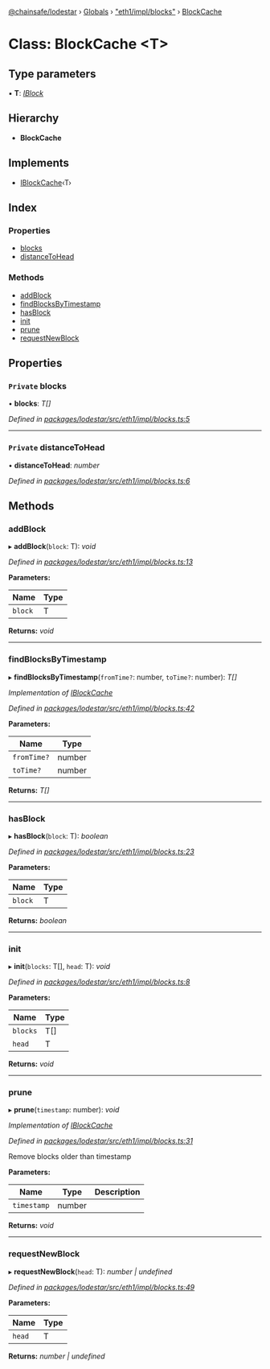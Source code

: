 [@chainsafe/lodestar](../README.md) › [Globals](../globals.md) › ["eth1/impl/blocks"](../modules/_eth1_impl_blocks_.md) › [BlockCache](_eth1_impl_blocks_.blockcache.md)

# Class: BlockCache <**T**>

## Type parameters

▪ **T**: *[IBlock](../interfaces/_eth1_interface_.iblock.md)*

## Hierarchy

* **BlockCache**

## Implements

* [IBlockCache](../interfaces/_eth1_interface_.iblockcache.md)‹T›

## Index

### Properties

* [blocks](_eth1_impl_blocks_.blockcache.md#private-blocks)
* [distanceToHead](_eth1_impl_blocks_.blockcache.md#private-distancetohead)

### Methods

* [addBlock](_eth1_impl_blocks_.blockcache.md#addblock)
* [findBlocksByTimestamp](_eth1_impl_blocks_.blockcache.md#findblocksbytimestamp)
* [hasBlock](_eth1_impl_blocks_.blockcache.md#hasblock)
* [init](_eth1_impl_blocks_.blockcache.md#init)
* [prune](_eth1_impl_blocks_.blockcache.md#prune)
* [requestNewBlock](_eth1_impl_blocks_.blockcache.md#requestnewblock)

## Properties

### `Private` blocks

• **blocks**: *T[]*

*Defined in [packages/lodestar/src/eth1/impl/blocks.ts:5](https://github.com/ChainSafe/lodestar/blob/b5860cf/packages/lodestar/src/eth1/impl/blocks.ts#L5)*

___

### `Private` distanceToHead

• **distanceToHead**: *number*

*Defined in [packages/lodestar/src/eth1/impl/blocks.ts:6](https://github.com/ChainSafe/lodestar/blob/b5860cf/packages/lodestar/src/eth1/impl/blocks.ts#L6)*

## Methods

###  addBlock

▸ **addBlock**(`block`: T): *void*

*Defined in [packages/lodestar/src/eth1/impl/blocks.ts:13](https://github.com/ChainSafe/lodestar/blob/b5860cf/packages/lodestar/src/eth1/impl/blocks.ts#L13)*

**Parameters:**

Name | Type |
------ | ------ |
`block` | T |

**Returns:** *void*

___

###  findBlocksByTimestamp

▸ **findBlocksByTimestamp**(`fromTime?`: number, `toTime?`: number): *T[]*

*Implementation of [IBlockCache](../interfaces/_eth1_interface_.iblockcache.md)*

*Defined in [packages/lodestar/src/eth1/impl/blocks.ts:42](https://github.com/ChainSafe/lodestar/blob/b5860cf/packages/lodestar/src/eth1/impl/blocks.ts#L42)*

**Parameters:**

Name | Type |
------ | ------ |
`fromTime?` | number |
`toTime?` | number |

**Returns:** *T[]*

___

###  hasBlock

▸ **hasBlock**(`block`: T): *boolean*

*Defined in [packages/lodestar/src/eth1/impl/blocks.ts:23](https://github.com/ChainSafe/lodestar/blob/b5860cf/packages/lodestar/src/eth1/impl/blocks.ts#L23)*

**Parameters:**

Name | Type |
------ | ------ |
`block` | T |

**Returns:** *boolean*

___

###  init

▸ **init**(`blocks`: T[], `head`: T): *void*

*Defined in [packages/lodestar/src/eth1/impl/blocks.ts:8](https://github.com/ChainSafe/lodestar/blob/b5860cf/packages/lodestar/src/eth1/impl/blocks.ts#L8)*

**Parameters:**

Name | Type |
------ | ------ |
`blocks` | T[] |
`head` | T |

**Returns:** *void*

___

###  prune

▸ **prune**(`timestamp`: number): *void*

*Implementation of [IBlockCache](../interfaces/_eth1_interface_.iblockcache.md)*

*Defined in [packages/lodestar/src/eth1/impl/blocks.ts:31](https://github.com/ChainSafe/lodestar/blob/b5860cf/packages/lodestar/src/eth1/impl/blocks.ts#L31)*

Remove blocks older than timestamp

**Parameters:**

Name | Type | Description |
------ | ------ | ------ |
`timestamp` | number |   |

**Returns:** *void*

___

###  requestNewBlock

▸ **requestNewBlock**(`head`: T): *number | undefined*

*Defined in [packages/lodestar/src/eth1/impl/blocks.ts:49](https://github.com/ChainSafe/lodestar/blob/b5860cf/packages/lodestar/src/eth1/impl/blocks.ts#L49)*

**Parameters:**

Name | Type |
------ | ------ |
`head` | T |

**Returns:** *number | undefined*
